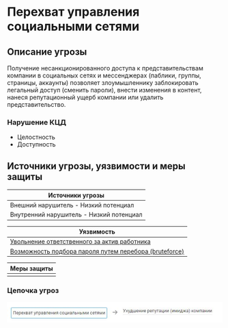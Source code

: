 # Перехват управления социальными сетями

## Описание угрозы
Получение несанкционированного доступа к представительствам компании в социальных сетях и мессенджерах (паблики, группы, страницы, аккаунты) позволяет злоумышленнику заблокировать легальный доступ (сменить пароли), внести изменения в контент, нанеся репутационный ущерб компании или удалить представительство.

### Нарушение КЦД
+ Целостность
+ Доступность

## Источники угрозы, уязвимости и меры защиты
|Источники угрозы|
|-|
|Внешний нарушитель - Низкий потенциал|
|Внутренний нарушитель - Низкий потенциал|

|Уязвимость|
|--------|
[Увольнение ответственного за актив работника](/vkr/vulnerabilities/page25)|
|[Возможность подбора пароля путем перебора (bruteforce)](/vkr/vulnerabilities/page26)|


|Меры защиты|
|--------|
||



### Цепочка угроз
![Цепочка угроз](image/img22.JPG "Цепочка угроз")
